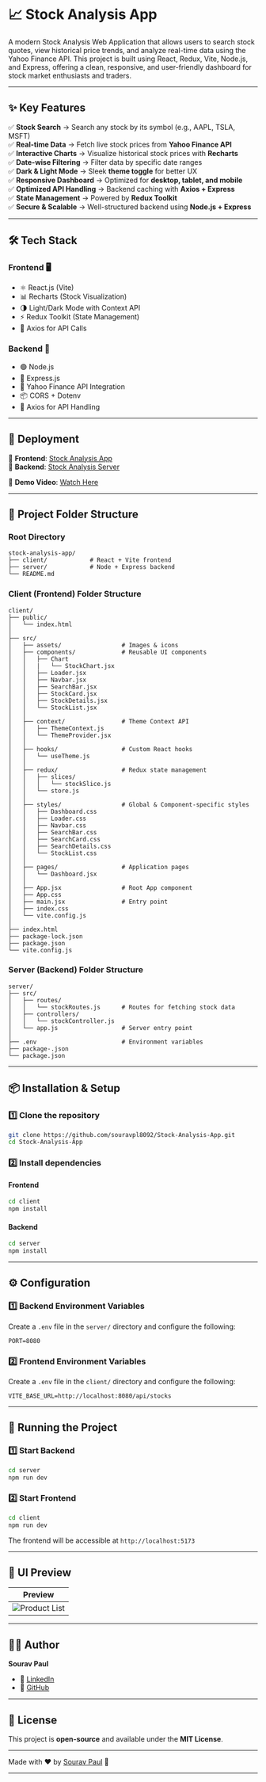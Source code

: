 # 📈 Stock Analysis App

A modern Stock Analysis Web Application that allows users to search stock quotes, view historical price trends, and analyze real-time data using the Yahoo Finance API.
This project is built using React, Redux, Vite, Node.js, and Express, offering a clean, responsive, and user-friendly dashboard for stock market enthusiasts and traders.

---

## ✨ **Key Features**

✅ **Stock Search** → Search any stock by its symbol (e.g., AAPL, TSLA, MSFT)  
✅ **Real-time Data** → Fetch live stock prices from **Yahoo Finance API**  
✅ **Interactive Charts** → Visualize historical stock prices with **Recharts**  
✅ **Date-wise Filtering** → Filter data by specific date ranges  
✅ **Dark & Light Mode** → Sleek **theme toggle** for better UX  
✅ **Responsive Dashboard** → Optimized for **desktop, tablet, and mobile**  
✅ **Optimized API Handling** → Backend caching with **Axios + Express**  
✅ **State Management** → Powered by **Redux Toolkit**  
✅ **Secure & Scalable** → Well-structured backend using **Node.js + Express**

---

## 🛠 **Tech Stack**

### **Frontend** 🖥️

- ⚛️ React.js (Vite)
- 📊 Recharts (Stock Visualization)
- 🌗 Light/Dark Mode with Context API
- ⚡ Redux Toolkit (State Management)
- 🔗 Axios for API Calls

### **Backend** 🔧

- 🟢 Node.js
- 🚀 Express.js
- 🔗 Yahoo Finance API Integration
- 📦 CORS + Dotenv
- 🔄 Axios for API Handling

---

## 🚀 **Deployment**

🔗 **Frontend**: [Stock Analysis App](https://stock-analysis-app-nine.vercel.app/)  
🔗 **Backend**: [Stock Analysis Server](https://stock-analysis-server.vercel.app/)

🎥 **Demo Video**: [Watch Here](https://drive.google.com/file/d/1B4H8-4v-S3pZ7V2VwoaawrRmYTpscDGu/view?usp=sharing)

---

## 📂 **Project Folder Structure**

### Root Directory

```
stock-analysis-app/
├── client/            # React + Vite frontend
├── server/            # Node + Express backend
└── README.md
```

### Client (Frontend) Folder Structure

```
client/
├── public/
│   └── index.html
│
├── src/
│   ├── assets/                 # Images & icons
│   ├── components/             # Reusable UI components
│   │   ├── Chart
│   │   |   └── StockChart.jsx
│   │   ├── Loader.jsx
│   │   ├── Navbar.jsx
│   │   ├── SearchBar.jsx
│   │   ├── StockCard.jsx
│   │   ├── StockDetails.jsx
│   │   └── StockList.jsx
│   │
│   ├── context/                # Theme Context API
│   │   ├── ThemeContext.js
│   │   └── ThemeProvider.jsx
│   │
│   ├── hooks/                  # Custom React hooks
│   │   └── useTheme.js
│   │
│   ├── redux/                  # Redux state management
│   │   ├── slices/
│   │   │   └── stockSlice.js
│   │   └── store.js
│   │
│   ├── styles/                 # Global & Component-specific styles
│   │   ├── Dashboard.css
│   │   ├── Loader.css
│   │   ├── Navbar.css
│   │   ├── SearchBar.css
│   │   ├── SearchCard.css
│   │   ├── SearchDetails.css
│   │   └── StockList.css
│   │
│   ├── pages/                  # Application pages
│   │   └── Dashboard.jsx
│   │
│   ├── App.jsx                 # Root App component
│   ├── App.css
│   ├── main.jsx                # Entry point
│   ├── index.css
│   └── vite.config.js
│
├── index.html
├── package-lock.json
├── package.json
└── vite.config.js

```

### Server (Backend) Folder Structure

```
server/
├── src/
│   ├── routes/
│   │   └── stockRoutes.js      # Routes for fetching stock data
│   ├── controllers/
│   │   └── stockController.js
│   └── app.js                  # Server entry point
│
├── .env                        # Environment variables
├── package-.json
└── package.json

```

---

## 📦 Installation & Setup

### **1️⃣ Clone the repository**

```sh
git clone https://github.com/souravpl8092/Stock-Analysis-App.git
cd Stock-Analysis-App
```

### **2️⃣ Install dependencies**

#### **Frontend**

```sh
cd client
npm install
```

#### **Backend**

```sh
cd server
npm install
```

---

## ⚙️ Configuration

### **1️⃣ Backend Environment Variables**

Create a `.env` file in the `server/` directory and configure the following:

```env
PORT=8080

```

### **2️⃣ Frontend Environment Variables**

Create a `.env` file in the `client/` directory and configure the following:

```env
VITE_BASE_URL=http://localhost:8080/api/stocks
```

---

## 🚀 Running the Project

### **1️⃣ Start Backend**

```sh
cd server
npm run dev
```

### **2️⃣ Start Frontend**

```sh
cd client
npm run dev
```

The frontend will be accessible at `http://localhost:5173`

---

## 📸 UI Preview

| **Preview**                                                                                                                                                                       |
| --------------------------------------------------------------------------------------------------------------------------------------------------------------------------------- |
| ![Product List](https://cdn.corenexis.com/file/?serve=3114497168.png&token=dd32ce6585fb8480f1f200834b67f583f3a5973d2e80375142a4091674281118.MzExNDQ5NzE2OC5wbmd8MTc1NjQxODM3Ng==) |

---

## 👨‍💻 Author

**Sourav Paul**

- 💼 [LinkedIn](https://www.linkedin.com/in/sourav-paul-276ba323a/)
- 🐙 [GitHub](https://github.com/souravpl8092)

---

## 📌 License

This project is **open-source** and available under the **MIT License**.

---

Made with ❤️ by [Sourav Paul](https://github.com/souravpl8092) 🚀

---

